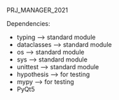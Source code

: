 PRJ_MANAGER_2021

Dependencies:

- typing --> standard module
- dataclasses --> standard module
- os --> standard module
- sys --> standard module
- unittest --> standard module
- hypothesis --> for testing
- mypy --> for testing
- PyQt5

